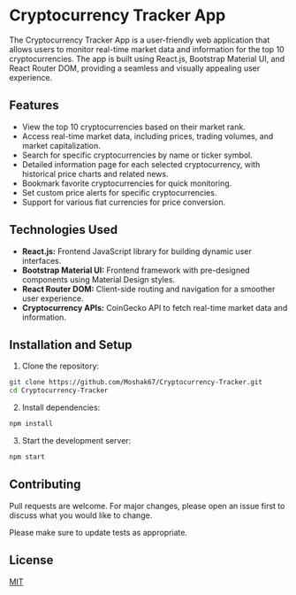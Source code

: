 # Cryptocurrency Tracker App

The Cryptocurrency Tracker App is a user-friendly web application that allows users to monitor real-time market data and information for the top 10 cryptocurrencies. The app is built using React.js, Bootstrap Material UI, and React Router DOM, providing a seamless and visually appealing user experience.

## Features

- View the top 10 cryptocurrencies based on their market rank.
- Access real-time market data, including prices, trading volumes, and market capitalization.
- Search for specific cryptocurrencies by name or ticker symbol.
- Detailed information page for each selected cryptocurrency, with historical price charts and related news.
- Bookmark favorite cryptocurrencies for quick monitoring.
- Set custom price alerts for specific cryptocurrencies.
- Support for various fiat currencies for price conversion.

## Technologies Used

- **React.js:** Frontend JavaScript library for building dynamic user interfaces.
- **Bootstrap Material UI:** Frontend framework with pre-designed components using Material Design styles.
- **React Router DOM:** Client-side routing and navigation for a smoother user experience.
- **Cryptocurrency APIs:** CoinGecko API to fetch real-time market data and information.

## Installation and Setup

1. Clone the repository:

```bash
git clone https://github.com/Moshak67/Cryptocurrency-Tracker.git
cd Cryptocurrency-Tracker
```
2. Install dependencies:

```bash
npm install
```
3. Start the development server:

```bash
npm start
```
## Contributing

Pull requests are welcome. For major changes, please open an issue first
to discuss what you would like to change.

Please make sure to update tests as appropriate.

## License

[MIT](https://choosealicense.com/licenses/mit/)
